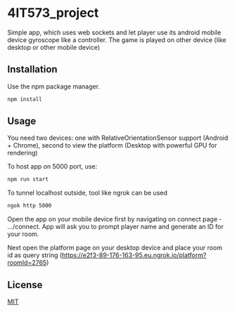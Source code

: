 #  4IT573_project

Simple app, which uses web sockets and let player use its android mobile device gyroscope like a controller. The game is played on other device (like desktop or other mobile device)

## Installation

Use the npm package manager.

```bash
npm install 
```

## Usage

You need two devices: one with RelativeOrientationSensor support (Android + Chrome), second to view the platform (Desktop with powerful GPU for rendering) 

To host app on 5000 port, use:
```bash
npm run start
```
To tunnel localhost outside, tool like ngrok can be used
```bash
ngok http 5000
```
Open the app on your mobile device first by navigating on connect page - .../connect. App will ask you to prompt player name and generate an ID for your room. 

Next open the platform page on your desktop device and place your room id as query string (https://e2f3-89-176-163-95.eu.ngrok.io/platform?roomId=2765)



## License
[MIT](https://choosealicense.com/licenses/mit/)
